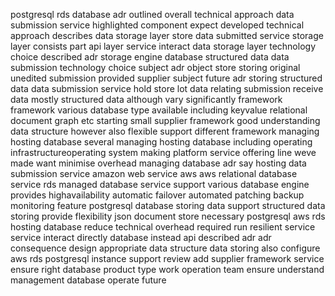 postgresql rds database adr outlined overall technical approach data submission service highlighted component expect developed technical approach describes data storage layer store data submitted service storage layer consists part api layer service interact data storage layer technology choice described adr storage engine database structured data data submission technology choice subject adr object store storing original unedited submission provided supplier subject future adr storing structured data data submission service hold store lot data relating submission receive data mostly structured data although vary significantly framework framework various database type available including keyvalue relational document graph etc starting small supplier framework good understanding data structure however also flexible support different framework managing hosting database several managing hosting database including operating infrastructureoperating system making platform service offering line weve made want minimise overhead managing database adr say hosting data submission service amazon web service aws aws relational database service rds managed database service support various database engine provides highavailability automatic failover automated patching backup monitoring feature postgresql database storing data support structured data storing provide flexibility json document store necessary postgresql aws rds hosting database reduce technical overhead required run resilient service service interact directly database instead api described adr adr consequence design appropriate data structure data storing also configure aws rds postgresql instance support review add supplier framework service ensure right database product type work operation team ensure understand management database operate future